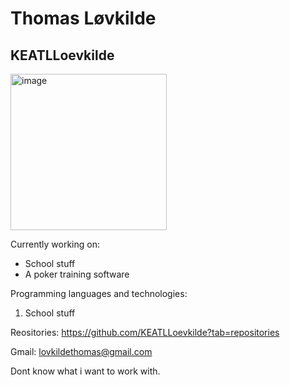 # Thomas Løvkilde
## KEATLLoevkilde
<img src="https://user-images.githubusercontent.com/113091149/215457719-39b36535-d1af-4693-8336-ea3c851cc3bf.jpg" alt= "image" width="250"/>

Currently working on:
* School stuff
* A poker training software


Programming languages and technologies:
1. School stuff

Reositories: https://github.com/KEATLLoevkilde?tab=repositories 

Gmail: lovkildethomas@gmail.com 

Dont know what i want to work with.
